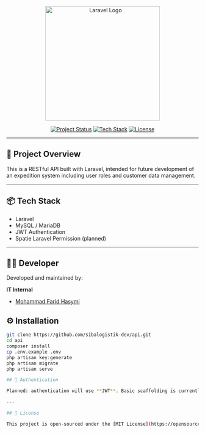 <p align="center">
  <a href="https://laravel.com" target="_blank">
    <img src="https://raw.githubusercontent.com/laravel/art/master/logo-lockup/5%20SVG/2%20CMYK/1%20Full%20Color/laravel-logolockup-cmyk-red.svg" width="300" alt="Laravel Logo">
  </a>
</p>

<p align="center">
  <a href="#"><img src="https://img.shields.io/badge/Status-Initiated-yellow" alt="Project Status"></a>
  <a href="#"><img src="https://img.shields.io/badge/API-Laravel-blue" alt="Tech Stack"></a>
  <a href="#"><img src="https://img.shields.io/badge/License-MIT-lightgrey" alt="License"></a>
</p>

---

## 🚀 Project Overview

This is a RESTful API built with Laravel, intended for future development of an expedition system including user roles and customer data management.

---

## 📦 Tech Stack

-   Laravel
-   MySQL / MariaDB
-   JWT Authentication
-   Spatie Laravel Permission (planned)

---

## 👨‍💻 Developer

Developed and maintained by:

**IT Internal**

-   <a href="https://github.com/neveleneve">Mohammad Farid Hasymi</a>

## ⚙️ Installation

```bash
git clone https://github.com/sibalogistik-dev/api.git
cd api
composer install
cp .env.example .env
php artisan key:generate
php artisan migrate
php artisan serve

## 🔐 Authentication

Planned: authentication will use **JWT**. Basic scaffolding is currently in place and will be expanded as development progresses.

---

## 📄 License

This project is open-sourced under the [MIT License](https://opensource.org/licenses/MIT).
```
